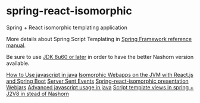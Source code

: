 # spring-react-isomorphic
Spring + React isomorphic templating application

More details about Spring Script Templating in
[Spring Framework reference manual](http://docs.spring.io/spring/docs/current/spring-framework-reference/htmlsingle/#view-script).

Be sure to use [JDK 8u60 or later](http://www.oracle.com/technetwork/java/javase/downloads/jdk8-downloads-2133151.html)
in order to have the better Nashorn version available.


[How to Use javascript in java](http://winterbe.com/posts/2014/04/05/java8-nashorn-tutorial/)
[Isomorphic Webapps on the JVM with React.js and Spring Boot](http://winterbe.com/posts/2015/02/16/isomorphic-react-webapps-on-the-jvm/)
[Server Sent Events](https://infinitescript.com/2015/06/use-server-sent-event-in-spring-4-2/)
[Spring-react-isomorphic presentation](https://speakerdeck.com/sdeleuze/isomorphic-templating-with-spring-boot-nashorn-and-react)
[Webjars](http://www.webjars.org/npm)
[Advanced javascript usage in java](https://www.blackpepper.co.uk/blog/js-java-webpack-workflow)
[Script template views in spring + J2V8 in stead of Nashorn](https://patrickgrimard.io/2016/11/24/server-side-rendering-with-spring-boot-and-react/)